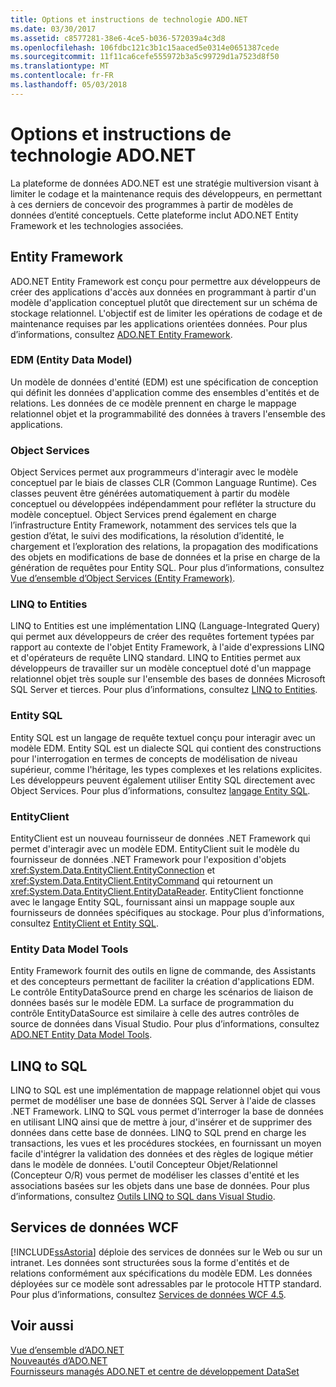 ```yaml
---
title: Options et instructions de technologie ADO.NET
ms.date: 03/30/2017
ms.assetid: c8577281-38e6-4ce5-b036-572039a4c3d8
ms.openlocfilehash: 106fdbc121c3b1c15aaced5e0314e0651387cede
ms.sourcegitcommit: 11f11ca6cefe555972b3a5c99729d1a7523d8f50
ms.translationtype: MT
ms.contentlocale: fr-FR
ms.lasthandoff: 05/03/2018
---
```

# <a name="adonet-technology-options-and-guidelines"></a>Options et instructions de technologie ADO.NET
La plateforme de données ADO.NET est une stratégie multiversion visant à limiter le codage et la maintenance requis des développeurs, en permettant à ces derniers de concevoir des programmes à partir de modèles de données d’entité conceptuels. Cette plateforme inclut ADO.NET Entity Framework et les technologies associées.  
  
## <a name="entity-framework"></a>Entity Framework  
 ADO.NET Entity Framework est conçu pour permettre aux développeurs de créer des applications d'accès aux données en programmant à partir d'un modèle d'application conceptuel plutôt que directement sur un schéma de stockage relationnel. L'objectif est de limiter les opérations de codage et de maintenance requises par les applications orientées données. Pour plus d’informations, consultez [ADO.NET Entity Framework](../../../../docs/framework/data/adonet/ef/index.md).  
  
### <a name="entity-data-model-edm"></a>EDM (Entity Data Model)  
 Un modèle de données d'entité (EDM) est une spécification de conception qui définit les données d'application comme des ensembles d'entités et de relations. Les données de ce modèle prennent en charge le mappage relationnel objet et la programmabilité des données à travers l'ensemble des applications.  
  
### <a name="object-services"></a>Object Services  
 Object Services permet aux programmeurs d'interagir avec le modèle conceptuel par le biais de classes CLR (Common Language Runtime). Ces classes peuvent être générées automatiquement à partir du modèle conceptuel ou développées indépendamment pour refléter la structure du modèle conceptuel. Object Services prend également en charge l’infrastructure Entity Framework, notamment des services tels que la gestion d’état, le suivi des modifications, la résolution d’identité, le chargement et l’exploration des relations, la propagation des modifications des objets en modifications de base de données et la prise en charge de la génération de requêtes pour Entity SQL. Pour plus d’informations, consultez [Vue d’ensemble d’Object Services (Entity Framework)](http://msdn.microsoft.com/library/43014cf9-c9cb-4538-bfbb-197820b60038).  
  
### <a name="linq-to-entities"></a>LINQ to Entities  
 LINQ to Entities est une implémentation LINQ (Language-Integrated Query) qui permet aux développeurs de créer des requêtes fortement typées par rapport au contexte de l'objet Entity Framework, à l'aide d'expressions LINQ et d'opérateurs de requête LINQ standard. LINQ to Entities permet aux développeurs de travailler sur un modèle conceptuel doté d'un mappage relationnel objet très souple sur l'ensemble des bases de données Microsoft SQL Server et tierces. Pour plus d’informations, consultez [LINQ to Entities](../../../../docs/framework/data/adonet/ef/language-reference/linq-to-entities.md).  
  
### <a name="entity-sql"></a>Entity SQL  
 Entity SQL est un langage de requête textuel conçu pour interagir avec un modèle EDM. Entity SQL est un dialecte SQL qui contient des constructions pour l'interrogation en termes de concepts de modélisation de niveau supérieur, comme l'héritage, les types complexes et les relations explicites. Les développeurs peuvent également utiliser Entity SQL directement avec Object Services. Pour plus d’informations, consultez [langage Entity SQL](../../../../docs/framework/data/adonet/ef/language-reference/entity-sql-language.md).  
  
### <a name="entityclient"></a>EntityClient  
 EntityClient est un nouveau fournisseur de données .NET Framework qui permet d'interagir avec un modèle EDM. EntityClient suit le modèle du fournisseur de données .NET Framework pour l'exposition d'objets <xref:System.Data.EntityClient.EntityConnection> et <xref:System.Data.EntityClient.EntityCommand> qui retournent un <xref:System.Data.EntityClient.EntityDataReader>. EntityClient fonctionne avec le langage Entity SQL, fournissant ainsi un mappage souple aux fournisseurs de données spécifiques au stockage. Pour plus d’informations, consultez [EntityClient et Entity SQL](http://msdn.microsoft.com/library/49202ab9-ac98-4b4b-a05c-140e422bf527).  
  
### <a name="entity-data-model-tools"></a>Entity Data Model Tools  
 Entity Framework fournit des outils en ligne de commande, des Assistants et des concepteurs permettant de faciliter la création d'applications EDM. Le contrôle EntityDataSource prend en charge les scénarios de liaison de données basés sur le modèle EDM. La surface de programmation du contrôle EntityDataSource est similaire à celle des autres contrôles de source de données dans Visual Studio. Pour plus d’informations, consultez [ADO.NET Entity Data Model Tools](http://msdn.microsoft.com/library/91076853-0881-421b-837a-f582f36be527).  
  
## <a name="linq-to-sql"></a>LINQ to SQL  
 LINQ to SQL est une implémentation de mappage relationnel objet qui vous permet de modéliser une base de données SQL Server à l'aide de classes .NET Framework. LINQ to SQL vous permet d'interroger la base de données en utilisant LINQ ainsi que de mettre à jour, d'insérer et de supprimer des données dans cette base de données. LINQ to SQL prend en charge les transactions, les vues et les procédures stockées, en fournissant un moyen facile d'intégrer la validation des données et des règles de logique métier dans le modèle de données. L'outil Concepteur Objet/Relationnel (Concepteur O/R) vous permet de modéliser les classes d'entité et les associations basées sur les objets dans une base de données. Pour plus d’informations, consultez [Outils LINQ to SQL dans Visual Studio](/visualstudio/data-tools/linq-to-sql-tools-in-visual-studio2).  
  
## <a name="wcf-data-services"></a>Services de données WCF  
 [!INCLUDE[ssAstoria](../../../../includes/ssastoria-md.md)] déploie des services de données sur le Web ou sur un intranet. Les données sont structurées sous la forme d'entités et de relations conformément aux spécifications du modèle EDM. Les données déployées sur ce modèle sont adressables par le protocole HTTP standard. Pour plus d’informations, consultez [Services de données WCF 4.5](../../../../docs/framework/data/wcf/index.md).  
  
## <a name="see-also"></a>Voir aussi  
 [Vue d’ensemble d’ADO.NET](../../../../docs/framework/data/adonet/ado-net-overview.md)  
 [Nouveautés d’ADO.NET](../../../../docs/framework/data/adonet/whats-new.md)  
 [Fournisseurs managés ADO.NET et centre de développement DataSet](http://go.microsoft.com/fwlink/?LinkId=217917)
